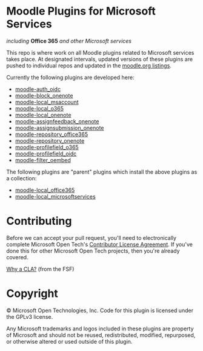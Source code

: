 # Moodle Plugins for Microsoft Services
*including* **Office 365** *and other Microsoft services*

This repo is where work on all Moodle plugins related to Microsoft services takes place. At designated intervals, updated versions of these plugins are pushed to individual repos and updated in the [moodle.org listings](https://moodle.org/plugins).

Currently the following plugins are developed here:

- [moodle-auth_oidc](https://github.com/MSOpenTech/moodle-auth_oidc)
- [moodle-block_onenote](https://github.com/MSOpenTech/moodle-block_onenote)
- [moodle-local_msaccount](https://github.com/MSOpenTech/moodle-local_msaccount)
- [moodle-local_o365](https://github.com/MSOpenTech/moodle-local_o365)
- [moodle-local_onenote](https://github.com/MSOpenTech/moodle-local_onenote)
- [moodle-assignfeedback_onenote](https://github.com/MSOpenTech/moodle-assignfeedback_onenote)
- [moodle-assignsubmission_onenote](https://github.com/MSOpenTech/moodle-assignsubmission_onenote)
- [moodle-repository_office365](https://github.com/MSOpenTech/moodle-repository_office365)
- [moodle-repository_onenote](https://github.com/MSOpenTech/moodle-repository_onenote)
- [moodle-profilefield_o365](https://github.com/MSOpenTech/moodle-profilefield_o365)
- [moodle-profilefield_oidc](https://github.com/MSOpenTech/moodle-profilefield_oidc)
- [moodle-filter_oembed](https://github.com/MSOpenTech/moodle-filter_oembed)

The following plugins are "parent" plugins which install the above plugins as a collection:

- [moodle-local_office365](https://github.com/MSOpenTech/moodle-local_office365)
- [moodle-local_microsoftservices](https://github.com/MSOpenTech/moodle-local_microsoftservices)

# Contributing

Before we can accept your pull request, you'll need to electronically complete Microsoft Open Tech's [Contributor License Agreement](https://cla.msopentech.com/). If you've done this for other Microsoft Open Tech projects, then you're already covered.

[Why a CLA?](https://www.gnu.org/licenses/why-assign.html) (from the FSF)

# Copyright

&copy; Microsoft Open Technologies, Inc.  Code for this plugin is licensed under the GPLv3 license.

Any Microsoft trademarks and logos included in these plugins are property of Microsoft and should not be reused, redistributed, modified, repurposed, or otherwise altered or used outside of this plugin.

